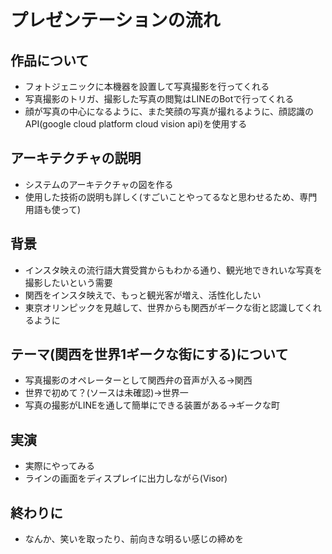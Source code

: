 # プレゼンテーションの流れ

## 作品について
* フォトジェニックに本機器を設置して写真撮影を行ってくれる
* 写真撮影のトリガ、撮影した写真の閲覧はLINEのBotで行ってくれる
* 顔が写真の中心になるように、また笑顔の写真が撮れるように、顔認識のAPI(google cloud platform cloud vision api)を使用する

## アーキテクチャの説明
* システムのアーキテクチャの図を作る
* 使用した技術の説明も詳しく(すごいことやってるなと思わせるため、専門用語も使って)

## 背景
* インスタ映えの流行語大賞受賞からもわかる通り、観光地できれいな写真を撮影したいという需要
* 関西をインスタ映えで、もっと観光客が増え、活性化したい
* 東京オリンピックを見越して、世界からも関西がギークな街と認識してくれるように

## テーマ(関西を世界1ギークな街にする)について
* 写真撮影のオペレーターとして関西弁の音声が入る→関西
* 世界で初めて？(ソースは未確認)→世界一
* 写真の撮影がLINEを通して簡単にできる装置がある→ギークな町

## 実演
* 実際にやってみる
* ラインの画面をディスプレイに出力しながら(Visor)

## 終わりに
* なんか、笑いを取ったり、前向きな明るい感じの締めを